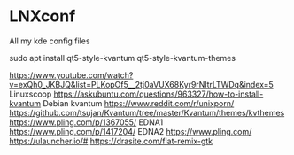 # LNXconf
All my kde config files

sudo apt install qt5-style-kvantum qt5-style-kvantum-themes

https://www.youtube.com/watch?v=exQh0_JKBJQ&list=PLKopOf5__2tj0aVUX68Kyr9rNltrLTWDq&index=5        Linuxscoop
https://askubuntu.com/questions/963327/how-to-install-kvantum                 Debian kvantum
https://www.reddit.com/r/unixporn/
https://github.com/tsujan/Kvantum/tree/master/Kvantum/themes/kvthemes
https://www.pling.com/p/1367055/     EDNA1
https://www.pling.com/p/1417204/     EDNA2
https://www.pling.com/
https://ulauncher.io/#
https://drasite.com/flat-remix-gtk
